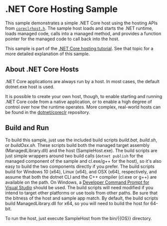 .NET Core Hosting Sample
========================

This sample demonstrates a simple .NET Core host using the hosting APIs from [`coreclrhost.h`](https://github.com/dotnet/coreclr/blob/master/src/coreclr/hosts/inc/coreclrhost.h). The sample host loads and starts the .NET runtime, loads managed code, calls into a managed method, and provides a function pointer for the managed code to call back into the host.

This sample is part of the [.NET Core hosting tutorial](https://docs.microsoft.com/dotnet/core/tutorials/netcore-hosting). See that topic for a more detailed explanation of this sample.

About .NET Core Hosts
---------------------

.NET Core applications are always run by a host. In most cases, the default dotnet.exe host is used.

It is possible to create your own host, though, to enable starting and running .NET Core code from a native application, or to enable a high degree of control over how the runtime operates. More complex, real-world hosts can be found in the [dotnet/coreclr](https://github.com/dotnet/coreclr/tree/master/src/coreclr/hosts) repository.

Build and Run
-------------

To build this sample, just use the included build scripts *build.bat*, *build.sh*, or *buildOsx.sh*. These scripts build both the managed target assembly (ManagedLibrary.dll) and the host (SampleHost.exe). The build scripts are just simple wrappers around two build calls (`dotnet publish` for the managed component of the sample and cl.exe/g++ for the host), so it's also easy to build the two components directly if you prefer. The build scripts build for Windows 10 (x64), Linux (x64), and OSX (x64), respectively, and assume that both the dotnet CLI and the C++ compiler (cl.exe or g++) are available on the path. On Windows, a [Developer Command Prompt for Visual Studio](https://docs.microsoft.com/cpp/build/building-on-the-command-line#developer_command_prompt_shortcuts) should be used. The build scripts will need modified if you intend to target other platforms or use tools from other paths. Be sure that the bitness of the host and sample app match. By default, the build scripts build ManagedLibrary.dll for x64, so you will need to build the host for 64-bit.

To run the host, just execute SampleHost from the bin/{{OS}} directory.
